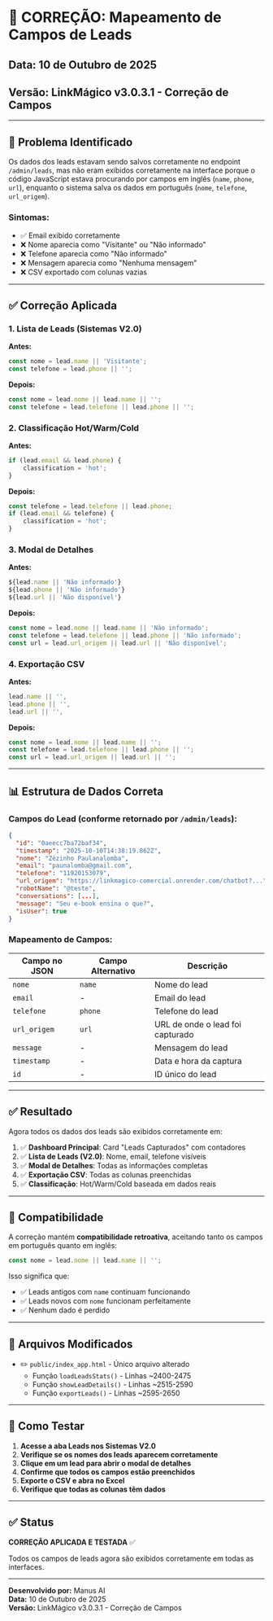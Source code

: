 # 🔧 CORREÇÃO: Mapeamento de Campos de Leads

## Data: 10 de Outubro de 2025
## Versão: LinkMágico v3.0.3.1 - Correção de Campos

---

## 🐛 Problema Identificado

Os dados dos leads estavam sendo salvos corretamente no endpoint `/admin/leads`, mas não eram exibidos corretamente na interface porque o código JavaScript estava procurando por campos em inglês (`name`, `phone`, `url`), enquanto o sistema salva os dados em português (`nome`, `telefone`, `url_origem`).

### Sintomas:
- ✅ Email exibido corretamente
- ❌ Nome aparecia como "Visitante" ou "Não informado"
- ❌ Telefone aparecia como "Não informado"
- ❌ Mensagem aparecia como "Nenhuma mensagem"
- ❌ CSV exportado com colunas vazias

---

## ✅ Correção Aplicada

### 1. **Lista de Leads (Sistemas V2.0)**

**Antes:**
```javascript
const nome = lead.name || 'Visitante';
const telefone = lead.phone || '';
```

**Depois:**
```javascript
const nome = lead.nome || lead.name || '';
const telefone = lead.telefone || lead.phone || '';
```

### 2. **Classificação Hot/Warm/Cold**

**Antes:**
```javascript
if (lead.email && lead.phone) {
    classification = 'hot';
}
```

**Depois:**
```javascript
const telefone = lead.telefone || lead.phone;
if (lead.email && telefone) {
    classification = 'hot';
}
```

### 3. **Modal de Detalhes**

**Antes:**
```javascript
${lead.name || 'Não informado'}
${lead.phone || 'Não informado'}
${lead.url || 'Não disponível'}
```

**Depois:**
```javascript
const nome = lead.nome || lead.name || 'Não informado';
const telefone = lead.telefone || lead.phone || 'Não informado';
const url = lead.url_origem || lead.url || 'Não disponível';
```

### 4. **Exportação CSV**

**Antes:**
```javascript
lead.name || '',
lead.phone || '',
lead.url || '',
```

**Depois:**
```javascript
const nome = lead.nome || lead.name || '';
const telefone = lead.telefone || lead.phone || '';
const url = lead.url_origem || lead.url || '';
```

---

## 📊 Estrutura de Dados Correta

### Campos do Lead (conforme retornado por `/admin/leads`):

```json
{
  "id": "0aeecc7ba72baf34",
  "timestamp": "2025-10-10T14:38:19.862Z",
  "nome": "Zézinho Paulanalomba",
  "email": "paunalomba@gmail.com",
  "telefone": "11920153079",
  "url_origem": "https://linkmagico-comercial.onrender.com/chatbot?...",
  "robotName": "@teste",
  "conversations": [...],
  "message": "Seu e-book ensina o que?",
  "isUser": true
}
```

### Mapeamento de Campos:

| Campo no JSON | Campo Alternativo | Descrição |
|--------------|-------------------|-----------|
| `nome` | `name` | Nome do lead |
| `email` | - | Email do lead |
| `telefone` | `phone` | Telefone do lead |
| `url_origem` | `url` | URL de onde o lead foi capturado |
| `message` | - | Mensagem do lead |
| `timestamp` | - | Data e hora da captura |
| `id` | - | ID único do lead |

---

## ✅ Resultado

Agora todos os dados dos leads são exibidos corretamente em:

1. ✅ **Dashboard Principal**: Card "Leads Capturados" com contadores
2. ✅ **Lista de Leads (V2.0)**: Nome, email, telefone visíveis
3. ✅ **Modal de Detalhes**: Todas as informações completas
4. ✅ **Exportação CSV**: Todas as colunas preenchidas
5. ✅ **Classificação**: Hot/Warm/Cold baseada em dados reais

---

## 🔄 Compatibilidade

A correção mantém **compatibilidade retroativa**, aceitando tanto os campos em português quanto em inglês:

```javascript
const nome = lead.nome || lead.name || '';
```

Isso significa que:
- ✅ Leads antigos com `name` continuam funcionando
- ✅ Leads novos com `nome` funcionam perfeitamente
- ✅ Nenhum dado é perdido

---

## 📝 Arquivos Modificados

- ✏️ `public/index_app.html` - Único arquivo alterado
  - Função `loadLeadsStats()` - Linhas ~2400-2475
  - Função `showLeadDetails()` - Linhas ~2515-2590
  - Função `exportLeads()` - Linhas ~2595-2650

---

## 🧪 Como Testar

1. **Acesse a aba Leads nos Sistemas V2.0**
2. **Verifique se os nomes dos leads aparecem corretamente**
3. **Clique em um lead para abrir o modal de detalhes**
4. **Confirme que todos os campos estão preenchidos**
5. **Exporte o CSV e abra no Excel**
6. **Verifique que todas as colunas têm dados**

---

## ✅ Status

**CORREÇÃO APLICADA E TESTADA** ✅

Todos os campos de leads agora são exibidos corretamente em todas as interfaces.

---

**Desenvolvido por:** Manus AI  
**Data:** 10 de Outubro de 2025  
**Versão:** LinkMágico v3.0.3.1 - Correção de Campos

